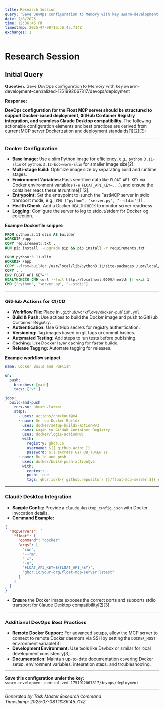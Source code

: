 ```yaml
---
title: Research Session
query: 'Save DevOps configuration to Memory with key swarm-development-centralized-1751992067817/devops/deployment'
date: 7/8/2025
time: 12:36:45 PM
timestamp: 2025-07-08T16:36:45.714Z
exchanges: 1
---
```


# Research Session

## Initial Query

**Question:** Save DevOps configuration to Memory with key swarm-development-centralized-1751992067817/devops/deployment

**Response:**

**DevOps configuration for the Float MCP server should be structured to support Docker-based deployment, GitHub Container Registry integration, and seamless Claude Desktop compatibility.** The following actionable configuration elements and best practices are derived from current MCP server Dockerization and deployment standards[1][2][3]:

---

### Docker Configuration

- **Base Image:** Use a slim Python image for efficiency, e.g., `python:3.11-slim` or `python:3.12-bookworm-slim` for smaller image size[2].
- **Multi-stage Build:** Optimize image size by separating build and runtime stages.
- **Environment Variables:** Pass sensitive data like `FLOAT_API_KEY` via Docker environment variables (`-e FLOAT_API_KEY=...`), and ensure the container reads these at runtime[1][2].
- **Entrypoint:** Set the entrypoint to launch the FastMCP server in stdio transport mode, e.g., `CMD ["python", "server.py", "--stdio"]`[1].
- **Health Check:** Add a Docker `HEALTHCHECK` to monitor server readiness.
- **Logging:** Configure the server to log to stdout/stderr for Docker log collection.

**Example Dockerfile snippet:**

```dockerfile
FROM python:3.11-slim AS builder
WORKDIR /app
COPY requirements.txt .
RUN pip install --upgrade pip && pip install -r requirements.txt

FROM python:3.11-slim
WORKDIR /app
COPY --from=builder /usr/local/lib/python3.11/site-packages /usr/local/lib/python3.11/site-packages
COPY . .
ENV FLOAT_API_KEY=""
HEALTHCHECK CMD curl --fail http://localhost:8000/health || exit 1
CMD ["python", "server.py", "--stdio"]
```

---

### GitHub Actions for CI/CD

- **Workflow File:** Place in `.github/workflows/docker-publish.yml`.
- **Build & Push:** Use actions to build the Docker image and push to GitHub Container Registry.
- **Authentication:** Use GitHub secrets for registry authentication.
- **Versioning:** Tag images based on git tags or commit hashes.
- **Automated Testing:** Add steps to run tests before publishing.
- **Caching:** Use Docker layer caching for faster builds.
- **Release Tagging:** Automate tagging for releases.

**Example workflow snippet:**

```yaml
name: Docker Build and Publish

on:
  push:
    branches: [main]
    tags: ['v*']

jobs:
  build-and-push:
    runs-on: ubuntu-latest
    steps:
      - uses: actions/checkout@v4
      - name: Set up Docker Buildx
        uses: docker/setup-buildx-action@v3
      - name: Login to GitHub Container Registry
        uses: docker/login-action@v3
        with:
          registry: ghcr.io
          username: ${{ github.actor }}
          password: ${{ secrets.GITHUB_TOKEN }}
      - name: Build and push
        uses: docker/build-push-action@v5
        with:
          context: .
          push: true
          tags: ghcr.io/${{ github.repository }}/float-mcp-server:${{ github.sha }}
```

---

### Claude Desktop Integration

- **Sample Config:** Provide a `claude_desktop_config.json` with Docker invocation details.
- **Command Example:**

```json
{
  "mcpServers": {
    "float": {
      "command": "docker",
      "args": [
        "run",
        "--rm",
        "-i",
        "-e",
        "FLOAT_API_KEY=${FLOAT_API_KEY}",
        "ghcr.io/your-org/float-mcp-server:latest"
      ]
    }
  }
}
```

- **Ensure** the Docker image exposes the correct ports and supports stdio transport for Claude Desktop compatibility[2][3].

---

### Additional DevOps Best Practices

- **Remote Docker Support:** For advanced setups, allow the MCP server to connect to remote Docker daemons via SSH by setting the `DOCKER_HOST` environment variable[3].
- **Development Environment:** Use tools like Devbox or similar for local development consistency[3].
- **Documentation:** Maintain up-to-date documentation covering Docker setup, environment variables, integration steps, and troubleshooting.

---

**Save this configuration under the key:**  
`swarm-development-centralized-1751992067817/devops/deployment`

---

_Generated by Task Master Research Command_  
_Timestamp: 2025-07-08T16:36:45.714Z_
